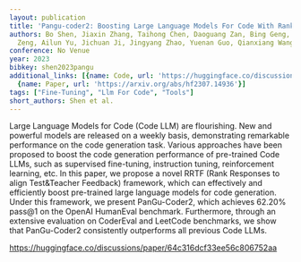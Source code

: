 ```yaml
---
layout: publication
title: 'Pangu-coder2: Boosting Large Language Models For Code With Ranking Feedback'
authors: Bo Shen, Jiaxin Zhang, Taihong Chen, Daoguang Zan, Bing Geng, An Fu, Muhan
  Zeng, Ailun Yu, Jichuan Ji, Jingyang Zhao, Yuenan Guo, Qianxiang Wang
conference: No Venue
year: 2023
bibkey: shen2023pangu
additional_links: [{name: Code, url: 'https://huggingface.co/discussions/paper/64c316dcf33ee56c806752aa'},
  {name: Paper, url: 'https://arxiv.org/abs/hf2307.14936'}]
tags: ["Fine-Tuning", "Llm For Code", "Tools"]
short_authors: Shen et al.
---
```

Large Language Models for Code (Code LLM) are flourishing. New and powerful models are released on a weekly basis, demonstrating remarkable performance on the code generation task. Various approaches have been proposed to boost the code generation performance of pre-trained Code LLMs, such as supervised fine-tuning, instruction tuning, reinforcement learning, etc. In this paper, we propose a novel RRTF (Rank Responses to align Test&Teacher Feedback) framework, which can effectively and efficiently boost pre-trained large language models for code generation. Under this framework, we present PanGu-Coder2, which achieves 62.20% pass@1 on the OpenAI HumanEval benchmark. Furthermore, through an extensive evaluation on CoderEval and LeetCode benchmarks, we show that PanGu-Coder2 consistently outperforms all previous Code LLMs.

https://huggingface.co/discussions/paper/64c316dcf33ee56c806752aa
